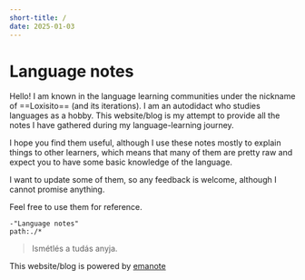 ```yaml
---
short-title: /
date: 2025-01-03
---
```

# Language notes

Hello! I am known in the language learning communities under the nickname of ==Loxisito== (and its iterations). I am an autodidact who studies languages as a hobby. This website/blog is my attempt to provide all the notes I have gathered during my language-learning journey.

I hope you find them useful, although I use these notes mostly to explain things to other learners, which means that many of them are pretty raw and expect you to have some basic knowledge of the language.

I want to update some of them, so any feedback is welcome, although I cannot promise anything.

Feel free to use them for reference.


```query
-"Language notes"
path:./*
```

> Ismétlés a tudás anyja.

This website/blog is powered by [emanote](https://emanote.srid.ca/)

